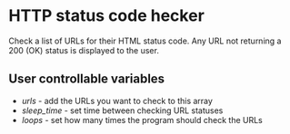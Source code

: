 # HTTP status code hecker

Check a list of URLs for their HTML status code. Any URL not returning a 200 (OK) status is displayed to the user.

## User controllable variables

*  _urls_ - add the URLs you want to check to this array
* _sleep_time_ - set time between checking URL statuses
* _loops_ - set how many times the program should check the URLs
